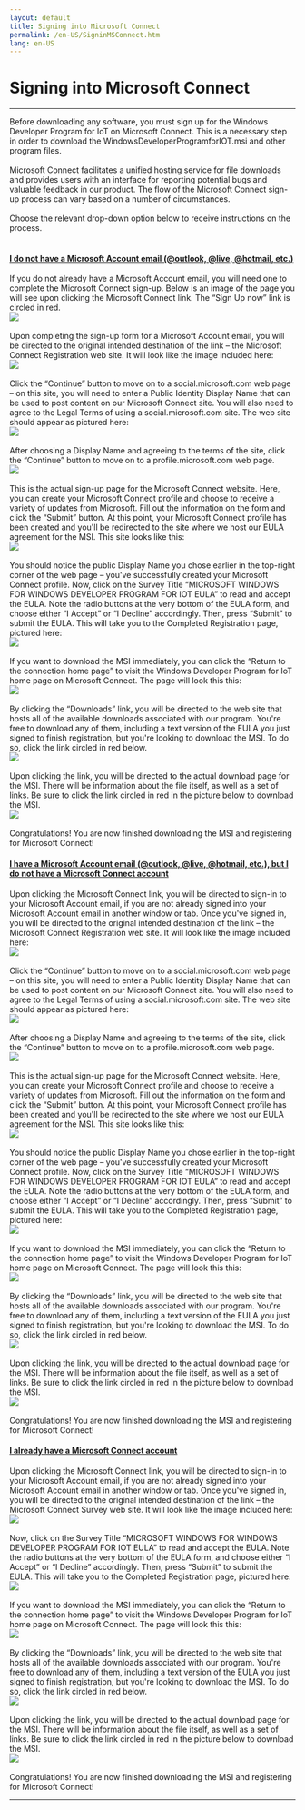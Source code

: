 ```yaml
---
layout: default
title: Signing into Microsoft Connect
permalink: /en-US/SigninMSConnect.htm
lang: en-US
---
```


<h1>Signing into Microsoft Connect</h1>
<hr/>
Before downloading any software, you must sign up for the Windows Developer Program for IoT on Microsoft Connect. This is a necessary step in order to download the WindowsDeveloperProgramforIOT.msi and other program files.
<br/><br/>
Microsoft Connect facilitates a unified hosting service for file downloads and provides users with an interface for reporting potential bugs and valuable feedback in our product. The flow of the Microsoft Connect sign-up process can vary based on a number of circumstances.
<br/><br/>
Choose the relevant drop-down option below to receive instructions on the process.
<br/><br/>

<div class="panel-group" id="accordion">
<div class="panel panel-default">
    <div class="panel-heading">
    <h4 class="panel-title">
        <a data-toggle="collapse" data-parent="#accordion" href="#collapseOne">
        I do not have a Microsoft Account email (@outlook, @live, @hotmail, etc.)
        </a>
    </h4>
    </div>
    <div id="collapseOne" class="panel-collapse collapse">
    <div class="panel-body">
        If you do not already have a Microsoft Account email, you will need one to complete the Microsoft Connect sign-up. Below is an image of the page you will see upon clicking the Microsoft Connect link. The “Sign Up now” link is circled in red.
	    <br/><img src="{{site.baseurl}}/Resources/images/MSConnectSignup.png"><br/><br/>
        Upon completing the sign-up form for a Microsoft Account email, you will be directed to the original intended destination of the link – the Microsoft Connect Registration web site.  It will look like the image included here:
        <br/><img src="{{site.baseurl}}/Resources/images/MSConnectRegistration.png"><br/><br/>
        Click the “Continue” button to move on to a social.microsoft.com web page – on this site, you will need to enter a Public Identity Display Name that can be used to post content on our Microsoft Connect site.  You will also need to agree to the Legal Terms of using a social.microsoft.com site.  The web site should appear as pictured here:
        <br/><img src="{{site.baseurl}}/Resources/images/MSConnectCreateProfile.png"><br/><br/>
        After choosing a Display Name and agreeing to the terms of the site, click the “Continue” button to move on to a profile.microsoft.com web page.
        <br/><img src="{{site.baseurl}}/Resources/images/MSConnectProfileRegister.png"><br/><br/>
        This is the actual sign-up page for the Microsoft Connect website.  Here, you can create your Microsoft Connect profile and choose to receive a variety of updates from Microsoft.  Fill out the information on the form and click the “Submit” button.  At this point, your Microsoft Connect profile has been created and you'll be redirected to the site where we host our EULA agreement for the MSI.  This site looks like this:
        <br/><img src="{{site.baseurl}}/Resources/images/MSConnectSurvey.png"><br/><br/>
	    You should notice the public Display Name you chose earlier in the top-right corner of the web page – you've successfully created your Microsoft Connect profile.  Now, click on the Survey Title “MICROSOFT WINDOWS FOR WINDOWS DEVELOPER PROGRAM FOR IOT EULA” to read and accept the EULA.  Note the radio buttons at the very bottom of the EULA form, and choose either “I Accept” or “I Decline” accordingly.  Then, press “Submit” to submit the EULA.  This will take you to the Completed Registration page, pictured here:
        <br/><img src="{{site.baseurl}}/Resources/images/MSConnectEULAThankYou.png"><br/><br/>
        If you want to download the MSI immediately, you can click the “Return to the connection home page” to visit the Windows Developer Program for IoT home page on Microsoft Connect.  The page will look this this:
        <br/><img src="{{site.baseurl}}/Resources/images/MSConnectWOD.png"><br/><br/>
	    By clicking the “Downloads” link, you will be directed to the web site that hosts all of the available downloads associated with our program.  You're free to download any of them, including a text version of the EULA you just signed to finish registration, but you're looking to download the MSI.  To do so, click the link circled in red below.
        <br/><img src="{{site.baseurl}}/Resources/images/MSConnectDownload.png"><br/><br/>
	    Upon clicking the link, you will be directed to the actual download page for the MSI.  There will be information about the file itself, as well as a set of links.  Be sure to click the link circled in red in the picture below to download the MSI.
	    <br/><img src="{{site.baseurl}}/Resources/images/ConnectDownloadClarification.png"><br/><br/>
        Congratulations! You are now finished downloading the MSI and registering for Microsoft Connect!
    </div>
    </div>
</div>
<div class="panel panel-default">
    <div class="panel-heading">
    <h4 class="panel-title">
        <a data-toggle="collapse" data-parent="#accordion" href="#collapseTwo">
        I have a Microsoft Account email (@outlook, @live, @hotmail, etc.), but I do not have a Microsoft Connect account
        </a>
    </h4>
    </div>
    <div id="collapseTwo" class="panel-collapse collapse">
    <div class="panel-body">
	    Upon clicking the Microsoft Connect link, you will be directed to sign-in to your Microsoft Account email, if you are not already signed into your Microsoft Account email in another window or tab. Once you've signed in, you will be directed to the original intended destination of the link – the Microsoft Connect Registration web site. It will look like the image included here:
		<br/><img src="{{site.baseurl}}/Resources/images/MSConnectRegistration.png"><br/><br/>
		Click the “Continue” button to move on to a social.microsoft.com web page – on this site, you will need to enter a Public Identity Display Name that can be used to post content on our Microsoft Connect site. You will also need to agree to the Legal Terms of using a social.microsoft.com site. The web site should appear as pictured here:
        <br/><img src="{{site.baseurl}}/Resources/images/MSConnectCreateProfile.png"><br/><br/>
        After choosing a Display Name and agreeing to the terms of the site, click the “Continue” button to move on to a profile.microsoft.com web page.
        <br/><img src="{{site.baseurl}}/Resources/images/MSConnectProfileRegister.png"><br/><br/>
        This is the actual sign-up page for the Microsoft Connect website.  Here, you can create your Microsoft Connect profile and choose to receive a variety of updates from Microsoft.  Fill out the information on the form and click the “Submit” button.  At this point, your Microsoft Connect profile has been created and you'll be redirected to the site where we host our EULA agreement for the MSI.  This site looks like this:
        <br/><img src="{{site.baseurl}}/Resources/images/MSConnectSurvey.png"><br/><br/>
	    You should notice the public Display Name you chose earlier in the top-right corner of the web page – you've successfully created your Microsoft Connect profile.  Now, click on the Survey Title “MICROSOFT WINDOWS FOR WINDOWS DEVELOPER PROGRAM FOR IOT EULA” to read and accept the EULA.  Note the radio buttons at the very bottom of the EULA form, and choose either “I Accept” or “I Decline” accordingly.  Then, press “Submit” to submit the EULA.  This will take you to the Completed Registration page, pictured here:
        <br/><img src="{{site.baseurl}}/Resources/images/MSConnectEULAThankYou.png"><br/><br/>
        If you want to download the MSI immediately, you can click the “Return to the connection home page” to visit the Windows Developer Program for IoT home page on Microsoft Connect.  The page will look this this:
        <br/><img src="{{site.baseurl}}/Resources/images/MSConnectWOD.png"><br/><br/>
	    By clicking the “Downloads” link, you will be directed to the web site that hosts all of the available downloads associated with our program.  You're free to download any of them, including a text version of the EULA you just signed to finish registration, but you're looking to download the MSI.  To do so, click the link circled in red below.
        <br/><img src="{{site.baseurl}}/Resources/images/MSConnectDownload.png"><br/><br/>
	    Upon clicking the link, you will be directed to the actual download page for the MSI.  There will be information about the file itself, as well as a set of links.  Be sure to click the link circled in red in the picture below to download the MSI.
	    <br/><img src="{{site.baseurl}}/Resources/images/ConnectDownloadClarification.png"><br/><br/>
        Congratulations! You are now finished downloading the MSI and registering for Microsoft Connect!
    </div>
    </div>
</div>
<div class="panel panel-default">
    <div class="panel-heading">
    <h4 class="panel-title">
        <a data-toggle="collapse" data-parent="#accordion" href="#collapseThree">
        I already have a Microsoft Connect account
        </a>
    </h4>
    </div>
    <div id="collapseThree" class="panel-collapse collapse">
    <div class="panel-body">
		Upon clicking the Microsoft Connect link, you will be directed to sign-in to your Microsoft Account email, if you are not already signed into your Microsoft Account email in another window or tab. Once you've signed in, you will be directed to the original intended destination of the link – the Microsoft Connect Survey web site. It will look like the image included here:
		<br/><img src="{{site.baseurl}}/Resources/images/MSConnectSurvey.png"><br/><br/>
	    Now, click on the Survey Title “MICROSOFT WINDOWS FOR WINDOWS DEVELOPER PROGRAM FOR IOT EULA” to read and accept the EULA. Note the radio buttons at the very bottom of the EULA form, and choose either “I Accept” or “I Decline” accordingly. Then, press “Submit” to submit the EULA. This will take you to the Completed Registration page, pictured here:
        <br/><img src="{{site.baseurl}}/Resources/images/MSConnectEULAThankYou.png"><br/><br/>
        If you want to download the MSI immediately, you can click the “Return to the connection home page” to visit the Windows Developer Program for IoT home page on Microsoft Connect.  The page will look this this:
        <br/><img src="{{site.baseurl}}/Resources/images/MSConnectWOD.png"><br/><br/>
	    By clicking the “Downloads” link, you will be directed to the web site that hosts all of the available downloads associated with our program.  You're free to download any of them, including a text version of the EULA you just signed to finish registration, but you're looking to download the MSI.  To do so, click the link circled in red below.
        <br/><img src="{{site.baseurl}}/Resources/images/MSConnectDownload.png"><br/><br/>
	    Upon clicking the link, you will be directed to the actual download page for the MSI.  There will be information about the file itself, as well as a set of links.  Be sure to click the link circled in red in the picture below to download the MSI.
	    <br/><img src="{{site.baseurl}}/Resources/images/ConnectDownloadClarification.png"><br/><br/>
        Congratulations! You are now finished downloading the MSI and registering for Microsoft Connect!
    </div>
    </div>
</div>
</div>
<hr/>
